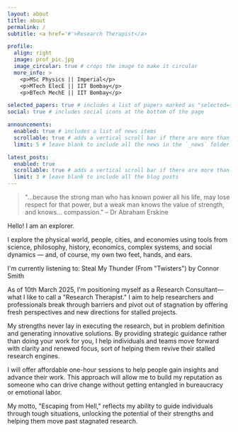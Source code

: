 ```yaml
---
layout: about
title: about
permalink: /
subtitle: <a href='#'>Research Therapist</a>

profile:
  align: right
  image: prof_pic.jpg
  image_circular: true # crops the image to make it circular
  more_info: >
    <p>MSc Physics || Imperial</p>
    <p>MTech ElecE || IIT Bombay</p>
    <p>BTech MechE || IIT Bombay</p>

selected_papers: true # includes a list of papers marked as "selected={true}"
social: true # includes social icons at the bottom of the page

announcements:
  enabled: true # includes a list of news items
  scrollable: true # adds a vertical scroll bar if there are more than 3 news items
  limit: 5 # leave blank to include all the news in the `_news` folder

latest_posts:
  enabled: true
  scrollable: true # adds a vertical scroll bar if there are more than 3 new posts items
  limit: 3 # leave blank to include all the blog posts
---
```


<!-- Write your biography here. Tell the world about yourself. Link to your favorite [subreddit](http://reddit.com). You can put a picture in, too. The code is already in, just name your picture `prof_pic.jpg` and put it in the `img/` folder. -->
>"...because the strong man who has known power all his life, may lose respect for that power, but a weak man knows the value of strength, and knows... compassion." – Dr Abraham Erskine

Hello! I am an explorer.

I explore the physical world, people, cities, and economies using tools from science, philosophy, history, economics, complex systems, and social dynamics — and, of course, my own two feet, hands, and ears.

I'm currently listening to: Steal My Thunder (From "Twisters") by Connor Smith

As of 10th March 2025, I’m positioning myself as a Research Consultant—what I like to call a "Research Therapist." I aim to help researchers and professionals break through barriers and pivot out of stagnation by offering fresh perspectives and new directions for stalled projects.

My strengths never lay in executing the research, but in problem definition and generating innovative solutions. By providing strategic guidance rather than doing your work for you, I help individuals and teams move forward with clarity and renewed focus, sort of helping them revive their stalled research engines.

I will offer affordable one-hour sessions to help people gain insights and advance their work. This approach will allow me to build my reputation as someone who can drive change without getting entangled in bureaucracy or emotional labor.

My motto, "Escaping from Hell," reflects my ability to guide individuals through tough situations, unlocking the potential of their strengths and helping them move past stagnated research.

<!-- Put your address / P.O. box / other info right below your picture. You can also disable any of these elements by editing `profile` property of the YAML header of your `_pages/about.md`. Edit `_bibliography/papers.bib` and Jekyll will render your [publications page](/al-folio/publications/) automatically.

Link to your social media connections, too. This theme is set up to use [Font Awesome icons](https://fontawesome.com/) and [Academicons](https://jpswalsh.github.io/academicons/), like the ones below. Add your Facebook, Twitter, LinkedIn, Google Scholar, or just disable all of them. -->
